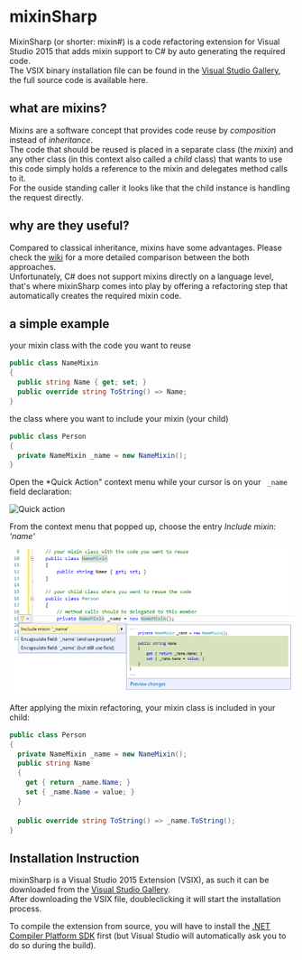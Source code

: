 # mixinSharp

MixinSharp (or shorter: mixin#) is a code refactoring extension for Visual Studio 2015 that adds mixin support to C# by auto generating the required code.  
The VSIX binary installation file can be found in the [Visual Studio Gallery](https://visualstudiogallery.msdn.microsoft.com/05c8154b-eb71-45f1-986e-923acca556f1), the full source code is available here. 

## what are mixins?

Mixins are a software concept that provides code reuse by *composition* instead of *inheritance*.  
The code that should be reused is placed in a separate class (the *mixin*) and any other class (in this context also called a *child* class) that wants to use this code simply holds a reference to the mixin and delegates method calls to it.  
For the ouside standing caller it looks like that the child instance is handling the request directly.  
 
## why are they useful?

Compared to classical inheritance, mixins have some advantages. Please check the [wiki](https://github.com/pgenfer/mixinSharp/wiki/Mixins---An-Overview) for a more detailed comparison between the both approaches.  
Unfortunately, C# does not support mixins directly on a language level, that's where mixinSharp comes into play by offering a refactoring step that automatically creates the required mixin code.

## a simple example

your mixin class with the code you want to reuse
```csharp
public class NameMixin
{
  public string Name { get; set; }
  public override string ToString() => Name;
}
```
the class where you want to include your mixin (your child)
```csharp
public class Person
{
  private NameMixin _name = new NameMixin();
}
```
Open the *Quick Action" context menu while your cursor is on your ``` _name``` field declaration:    

![Quick action](https://github.com/pgenfer/mixinSharp/blob/master/images/quick_action.png)    

From the context menu that popped up, choose the entry *Include mixin: 'name'*    

![Include mixin](https://github.com/pgenfer/mixinSharp/blob/master/images/mixin_preview.png)  

After applying the mixin refactoring, your mixin class is included in your child:
```csharp
public class Person
{
  private NameMixin _name = new NameMixin();
  public string Name
  {
    get { return _name.Name; }
    set { _name.Name = value; }
  }
  
  public override string ToString() => _name.ToString();
}
```

## Installation Instruction
mixinSharp is a Visual Studio 2015 Extension (VSIX), as such it can be downloaded from the [Visual Studio Gallery](https://visualstudiogallery.msdn.microsoft.com/05c8154b-eb71-45f1-986e-923acca556f1).  
After downloading the VSIX file, doubleclicking it will start the installation process.    

To compile the extension from source, you will have to install the [.NET Compiler Platform SDK](https://visualstudiogallery.msdn.microsoft.com/2ddb7240-5249-4c8c-969e-5d05823bcb89) first (but Visual Studio will automatically ask you to do so during the build).


